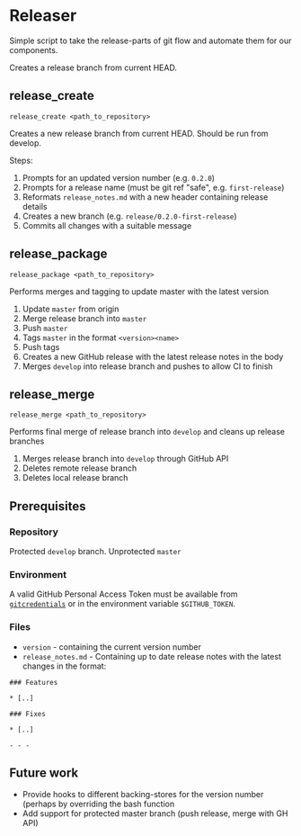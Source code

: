 # Releaser

Simple script to take the release-parts of git flow and automate them for our components.

Creates a release branch from current HEAD.

## release_create

```
release_create <path_to_repository>
```

Creates a new release branch from current HEAD. Should be run from develop.

Steps:

1. Prompts for an updated version number (e.g. `0.2.0`)
1. Prompts for a release name (must be git ref "safe", e.g. `first-release`)
1. Reformats `release_notes.md` with a new header containing release details
1. Creates a new branch (e.g. `release/0.2.0-first-release`)
1. Commits all changes with a suitable message

## release_package

```
release_package <path_to_repository>
```

Performs merges and tagging to update master with the latest version

1. Update `master` from origin
1. Merge release branch into `master`
1. Push `master`
1. Tags `master` in the format `<version><name>`
1. Push tags
1. Creates a new GitHub release with the latest release notes in the body
1. Merges `develop` into release branch and pushes to allow CI to finish

## release_merge

```
release_merge <path_to_repository>
```

Performs final merge of release branch into `develop` and cleans up release branches

1. Merges release branch into `develop` through GitHub API
1. Deletes remote release branch
1. Deletes local release branch

## Prerequisites

### Repository

Protected `develop` branch. Unprotected `master`

### Environment

A valid GitHub Personal Access Token must be available from [`gitcredentials`](https://git-scm.com/docs/gitcredentials)
or in the environment variable `$GITHUB_TOKEN`.

### Files

* `version` - containing the current version number
* `release_notes.md` - Containing up to date release notes with the latest
  changes in the format:
```
### Features

* [..]

### Fixes

* [..]

- - -
```

## Future work

* Provide hooks to different backing-stores for the version number (perhaps by
  overriding the bash function
* Add support for protected master branch (push release, merge with GH API)
